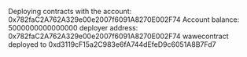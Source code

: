 Deploying contracts with the account: 0x782faC2A762A329e00e2007f6091A8270E002F74
Account balance: 5000000000000000
deployer address: 0x782faC2A762A329e00e2007f6091A8270E002F74
wawecontract deployed to 0xd3119cF15a2C983e6fA744dEfeD9c6051A8B7Fd7
